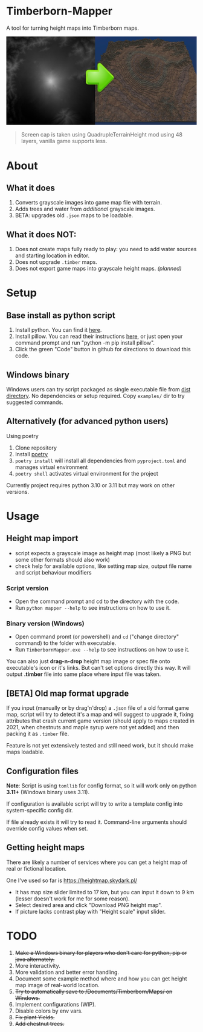 # Timberborn-Mapper
A tool for turning height maps into Timberborn maps.

![](https://raw.githubusercontent.com/GinFuyou/Timberborn-Mapper/gins_refactor/assets/TimberbornMapper-680.jpeg)
> Screen cap is taken using QuadrupleTerrainHeight mod using 48 layers, vanilla game supports less.

# About

## What it does
1. Converts grayscale images into game map file with terrain.
2. Adds trees and water from *additional* grayscale images.
3. BETA: upgrades old `.json` maps to be loadable.

## What it does NOT:
1. Does not create maps fully ready to play: you need to add water sources and starting location in editor.
2. Does not upgrade `.timber` maps.
3. Does not export game maps into grayscale height maps. *(planned)*

# Setup

## Base install as python script
1. Install python. You can find it [here](https://www.python.org/downloads/).
2. Install pillow. You can read their instructions [here](https://pillow.readthedocs.io/en/stable/installation.html), or just open your command prompt and run "python -m pip install pillow".
3. Click the green "Code" button in github for directions to download this code.

## Windows binary
Windows users can try script packaged as single executable file from [dist directory](dist/).
No dependencies or setup required.
Copy `examples/` dir to try suggested commands.

## Alternatively (for advanced python users)
Using poetry

1. Clone repository
2. Install [poetry](https://python-poetry.org/docs/)
3. `poetry install` will install all dependencies from `pyproject.toml` and manages virtual environment
4. `poetry shell` activates virtual environment for the project

Currently project requires python 3.10 or 3.11 but may work on other versions.

# Usage


## Height map import
- script expects a grayscale image as height map (most likely a PNG but some other formats should also work)
- check help for available options, like setting map size, output file name and script behaviour modifiers

### Script version
- Open the command prompt and cd to the directory with the code.
- Run `python mapper --help` to see instructions on how to use it.

### Binary version (Windows)
- Open command promt (or powershell) and `cd` ("change directory" command) to the folder with executable.
- Run `TimberbornMapper.exe --help` to see instructions on how to use it.

You can also just **drag-n-drop** height map image or spec file onto executable's icon or it's links. But can't set options directly this way.
It will output **.timber** file into same place where input file was taken.

## [BETA] Old map format upgrade
If you input (manually or by drag'n'drop) a `.json` file of a old format game map, script will try to detect it's a map and will suggest to upgrade it,
fixing attributes that crash current game version (should apply to maps created in 2021, when chestnuts and maple syrup were not yet added) and then packing it as
`.timber` file.

Feature is not yet extensively tested and still need work, but it should make maps loadable.

## Configuration files

**Note**: Script is using `tomllib` for config format, so it will work only on python **3.11+** (Windows binary uses 3.11).

If configuration is available script will try to write a template config into system-specific config dir.

If file already exists it will try to read it. Command-line arguments should override config values when set.


## Getting height maps

There are likely a number of services where you can get a height map of real or fictional location.

One I've used so far is https://heightmap.skydark.pl/
- It has map size slider limited to 17 km, but you can input it down to 9 km (lesser doesn't work for me for some reason).
- Select desired area and click "Download PNG height map".
- If picture lacks contrast play with "Height scale" input slider.

# TODO

1. ~~Make a Windows binary for players who don't care for python, pip or java alternately.~~
2. More interactivity.
3. More validation and better error handling.
4. Document some example method where and how you can get height map image of real-world location.
5. ~~Try to automatically save to /Documents/Timberborn/Maps/ on Windows.~~
6. Implement configurations (WIP).
7. Disable colors by env vars.
8. ~~Fix plant Yields.~~
9. ~~Add chestnut trees.~~
